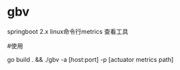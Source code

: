 # gbv
springboot 2.x linux命令行metrics 查看工具

#使用

go build . && ./gbv -a [host:port] -p [actuator metrics path]
